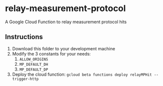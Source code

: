 # relay-measurement-protocol
A Google Cloud Function to relay measurement protocol hits

## Instructions
1. Download this folder to your development machine
1. Modify the 3 constants for your needs:
    1. `ALLOW_ORIGINS`
    1. `MP_DEFAULT_DH`
    1. `MP_DEFAULT_DP`
1. Deploy the cloud function: `gcloud beta functions deploy relayMPHit --trigger-http`
